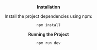 <div align="center">

**Installation**

Install the project dependencies using npm:

```bash
npm install
```

**Running the Project**

```bash
npm run dev
```
</div>
